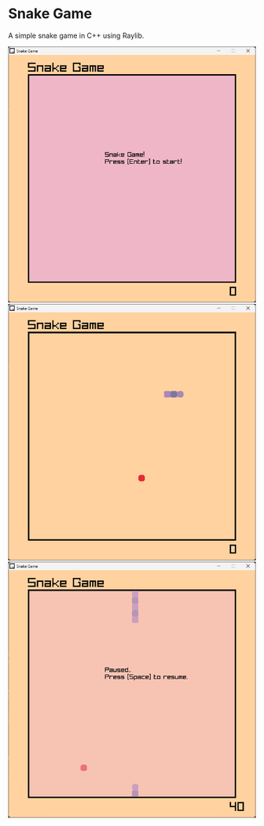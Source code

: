 # Snake Game

A simple snake game in C++ using Raylib.

![snake_game](Images/snake_game%20(1).png)
![snake_game](Images/snake_game%20(2).png)
![snake_game](Images/snake_game%20(3).png)